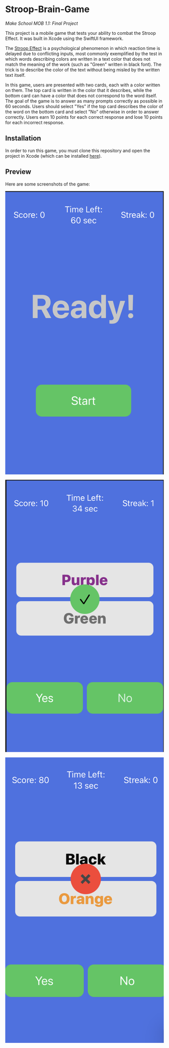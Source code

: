 # Stroop-Brain-Game
<i>Make School MOB 1.1: Final Project</i>


This project is a mobile game that tests your ability to combat the Stroop Effect. It was built in Xcode using the SwiftUI framework. 

The [Stroop Effect](https://en.wikipedia.org/wiki/Stroop_effect) is a psychological phenomenon in which reaction time is delayed due to conflicting inputs, most commonly exemplified by the test in which words describing colors are written in a text color that does not match the meaning of the work (such as "Green" written in black font). The trick is to describe the color of the text without being misled by the written text itself. 

In this game, users are presented with two cards, each with a color written on them. The top card is written in the color that it describes, while the bottom card can have a color that does not correspond to the word itself. The goal of the game is to answer as many prompts correctly as possible in 60 seconds. Users should select "Yes" if the top card describes the color of the word on the bottom card and select "No" otherwise in order to answer correctly. Users earn 10 points for each correct response and lose 10 points for each incorrect response.


## Installation

In order to run this game, you must clone this repository and open the project in Xcode (which can be installed [here](https://developer.apple.com/xcode/)).


## Preview

Here are some screenshots of the game:

![Start Screen](https://github.com/GSPuniani/Stroop-Brain-Game/blob/main/Assets/Start%20Screen.png?raw=true "Start Screen")

![Correct Answer](https://github.com/GSPuniani/Stroop-Brain-Game/blob/main/Assets/Correct%20Answer.png?raw=true "Correct Answer")

![Incorrect Answer](https://github.com/GSPuniani/Stroop-Brain-Game/blob/main/Assets/Incorrect%20Answer.png?raw=true "Incorrect Answer")
